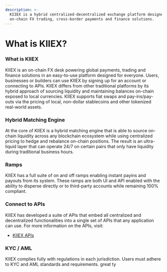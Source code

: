 ```yaml
---
description: >-
  KIIEX is a hybrid centralized-decentralized exchange platform designed for
  on-chain FX trading, cross-border payments and finance solutions.
---
```


# What is KIIEX?

### What is KIIEX

KIIEX is an on-chain FX desk powering global payments, trading and finance solutions in an easy-to-use platform designed for everyone. Users, businesses or builders can use KIIEX by signing up for an account or connecting to APIs. KIIEX differs from other traditional platforms by its hybrid approach of sourcing liquidity and maintaining balances on-chain exposed to local currencies. KIIEX supports fiat swaps and pay-ins/pay-outs via the pricing of local, non-dollar stablecoins and other tokenized real-world assets.&#x20;

### Hybrid Matching Engine

At the core of KIIEX is a hybrid matching engine that is able to source on-chain liquidity across any blockchain ecosystem while using centralized pricing to hedge and rebalance on-chain positions. The result is an ultra-liquid layer that can operate 24/7 on certain pairs that only have liquidity during traditional business hours.&#x20;

### Ramps&#x20;

KIIEX has a full suite of on and off ramps enabling instant payins and payouts from its system. These ramps are both UI and API enabled with the ability to disperse directly or to third-party accounts while remaining 100% compliant.&#x20;

### Connect to APIs

KIIEX has developed a suite of APIs that embed all centralized and decentralized functionalities into a single set of APIs that any application can use. For more information on the APIs, visit:

* [KIIEX APIs](https://docs.kiiglobal.io/docs/connect-to-kiiex/connect-to-kiiex-apis)

### KYC / AML

KIIEX complies fully with regulations in each jurisdiction. Users must adhere to KYC and AML standards and requirements.&#x20;
great ty

